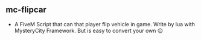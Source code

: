 ## mc-flipcar

- A FiveM Script that can that player flip vehicle in game. Write by lua with MysteryCity Framework. But is easy to convert your own 😉
